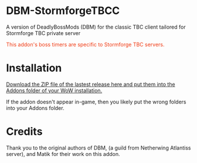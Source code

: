 # DBM-StormforgeTBCC
A version of DeadlyBossMods (DBM) for the classic TBC client tailored for Stormforge TBC private server

<span style="color: #f03c15">This addon's boss timers are specific to Stormforge TBC servers.</span>

# Installation

[Download the ZIP file of the lastest release here and put them into the Addons folder of your WoW installation.](https://github.com/MecAtlantiss/DBM-StormforgeTBCC/releases/latest)

If the addon doesn't appear in-game, then you likely put the wrong folders into your Addons folder.

#  Credits

Thank you to the original authors of DBM, <Top Lads> (a guild from Netherwing Atlantiss server), and Matik for their work on this addon.
